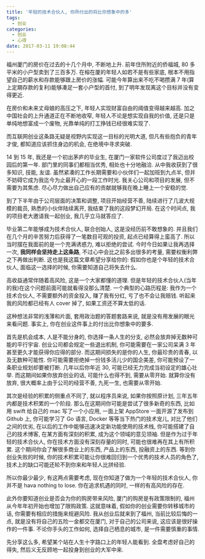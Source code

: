 ```yaml
---
title: '年轻的技术合伙人, 你所付出的将比你想象中的多'
tags:
  - 创业
categories:
  - 创业
  - 心得
date: 2017-03-11 19:08:44
---
```


福州厦门的房价在过去的十几个月中, 不断地上升. 前年住所附近的侨福城, 80 多平米的小户型卖到了三百多万. 在榕在厦的年轻人如若不是有些家底, 根本不用指望自己的薪水和存款能够跟上房价的涨幅. 可能今年算出来不吃不喝攒满 7 年(算上定期存款的复利)能够凑足一套小户型的首付, 到了明年发现离这个目标并没有变得更近. 

在房价和未来丈母娘的高压之下, 年轻人实现财富自由的阈值变得越来越高. 加之中国社会的上升通道正在不断地收窄, 年轻人不论是想实现自我的价值, 还是只是单纯地想富成一个废物, 光靠单纯的打工挣钱已经很难实现了. 

<!--more-->

而互联网创业这条路无疑是视野内实现这一目标的光明大道, 但凡有些抱负的青年才俊, 都知道应该抓住身边的机会, 在绝境中寻求突破. 

14 到 15 年, 我还是一个初出茅庐的毕业生, 在厦门一家软件公司度过了我迈出校园后的第一年. 部门里的同事们都相当优秀, 相处也十分地融洽. 从中我收获到了很多知识, 技能, 友谊. 虽然紧凑的工作长期需要和小伙伴们一起加班到九点半, 但并不妨碍它成为我迄今为止最开心的一段工作时光. 我关心公司和项目的发展, 但不需要为其焦虑. 尽心尽力做出自己应有的贡献就够我在晚上睡上一个安稳的觉.

到了下半年由于公司层面的决策和调整, 项目开始经营不善, 陆续进行了几波大规模的裁员, 熟悉的小伙伴陆续离开, 我结束了我的这段梦幻开局. 在这个时间点, 我的项目老大邀请我一起创业, 我几乎立马就答应了. 

毕业第二年能够成为技术合伙人, 联合创始人, 这是没经历前不敢想象的. 并且我们在几个月的辛苦努力后获得了一笔数目可观的投资, 起点已经算得上蛮高了. 所以当时摆在我面前的是一个充满诱惑力, 难以拒绝的尝试. 今时今日如果让我再选择一次, **我同样会坚持走上这条路**, 不过心中会比之前多出很多的考量, 需要权衡利弊之下再做出判断. 这也是我这篇文章希望分享给你的: 假如你也是个年轻的技术合伙人, 面临这一选择的时候, 你需要知道自己将失去什么.

高收益通常伴随着高风险, 这是一个大家都懂的道理. 但是年轻的技术合伙人(当年的我)在这个问题前面可能就看得没那么清楚. 一个典型的心路历程是: 我作为一个技术合伙人, 不需要额外的资金投入, 赚了我有分红, 亏了也不会让我赔钱. 听起来我的风险都已经有人 cover 掉了, 如果工资还不算太低的话.

这种想法非常的浅薄和片面, 套用政治题的答题套路来说, 就是没有用发展的眼光来看问题. 事实上, 你在创业这件事上的付出比你想象中的要多. 

首先是机会成本, 人是不能分身的, 你选择一条人生的分支, 必然会放弃掉无数种可能的平行宇宙. 创业公司都会规定一些退出机制, 你可能需要在一家公司呆满 3 年甚至更久才能获得你应得的部分. 而这期间损失的是你的人生, 你最珍贵的青春, 以及无数种可能性. 你可能需要拒绝掉一份钱多活儿少的国企美差, 你可能预设了一条职业规划却要被打断. 几年以后你年近 30, 可能已经无力完成当初设定的雄心壮举. 而这期间如果你放弃创业的话, 可能什么也得不到, 需要从零开始. 就算你没有放弃, 很大概率上由于公司的经营不善, 九死一生, 也需要从零开始. 

其次是经验的积累的侧重点不同了, 就以程序员来说, 如果你按照原计划, 三年五年内都是技术积累的一个阶段. 那么在这期间你可能是尝试了很多新奇的东西, 比如用 swift 给自己的 mac 写了一个小应用, 一面上架 AppStore 一面开源了发布到 Github 上, 你可能学习了 Go 语言, Docker 等等当下热门的技术宠儿, 对比了他们之间的优劣, 在以后的工作中能够迅速决定新功能使用的技术栈, 你可能搭建了自己的技术博客, 在某方面有深刻的积累, 成为这个领域的意见领袖. 但是作为过于年轻的技术合伙人, 你在技术方面没有深刻存量的同时, 可能也很难再在其上有所积累. 这个期间你会了解很多商业上的东西, 产品上的东西, 投融资上的东西. 等到你创业失败的时候, 你的技术积累可能让你很难回归到一个优秀的技术人员的角色了, 技术上的缺口可能还轮不到你来和年轻人比拼经验.

所以你最少最少, 有这两点需要考虑, 现在你知道了做为一个年轻的技术合伙人, 你并不是 hava nothing to lose. 你在追求机遇的同时, 一样的有高风险的存在.

此外你要知道创业是否会为你的购房带来风险, 厦门的购房是有政策限制的, 福州从今年年初开始也增加了限购政策. 这就意味着, 假如你的创业需要你转移城市的话, 你需要有相应的措施来规避风险. 我从创业后就来到了福州, 当前比较后悔的一点, 就是没有将自己的五险一金都交在厦门, 对于自己的公司来说, 这应该是很好操作的一件事. 不论你手头的工作如何, 选择自己栖息的城市, 是一件需要慎重的事情.

先分享这么多, 希望某个站在人生十字路口上的年轻人能看到. 全盘考虑好自己的得失, 然后义无反顾地一起投身到创业的大军中来.
